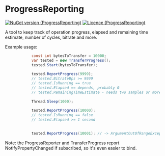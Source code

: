 # ProgressReporting

[![NuGet version (ProgressReporting)](https://img.shields.io/nuget/v/ProgressReporting.svg)](https://www.nuget.org/packages/ProgressReporting/)
[![Licence (ProgressReporting)](https://img.shields.io/github/license/mashape/apistatus.svg)](https://choosealicense.com/licenses/mit/)


A tool to keep track of operation progress, elapsed and remaining time estimate, number of cycles, bitrate and more.

Example usage:
```c#
            const int bytesToTransfer = 10000;
            var tested = new TransferProgress();
            tested.Start(bytesToTransfer);
            
            tested.ReportProgress(9999);
            // tested.BitrateBps >= 9999
            // tested.IsRunning == true
            // tested.Elapsed == depends, probably 0
            // tested.RemainingTimeEstimate - needs two samples or more
            
            Thread.Sleep(1000);
            
            tested.ReportProgress(10000);
            // tested.IsRunning == false
            // tested.Elapsed >= 1 second
            
            
            tested.ReportProgress(10001); // -> ArgumentOutOfRangeException
```

Note: the ProgressReporter and TransferProgress report NotifyPropertyChanged if subscribed, so it's even easier to bind.
